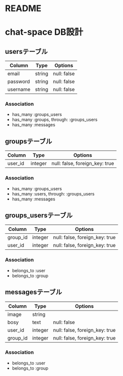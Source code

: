 # README
# chat-space DB設計
## usersテーブル
|Column|Type|Options|
|------|----|-------|
|email|string|null: false|
|password|string|null: false|
|username|string|null: false|
### Association
- has_many :groups_users
- has_many :groups,  through:  :groups_users
- has_many :messages



## groupsテーブル
|Column|Type|Options|
|------|----|-------|
|user_id|integer|null: false, foreign_key: true|
### Association
- has_many :groups_users
- has_many :users,  through:  :groups_users
- has_many :messages



## groups_usersテーブル
|Column|Type|Options|
|------|----|-------|
|group_id|integer|null: false, foreign_key: true|
|user_id|integer|null: false, foreign_key: true|
### Association
- belongs_to :user
- belongs_to :group



## messagesテーブル
|Column|Type|Options|
|------|----|-------|
|image|string|
|bosy|text|null: false|
|user_id|integer|null: false, foreign_key: true|
|group_id|integer|null: false, foreign_key: true|
### Association
- belongs_to :user
- belongs_to :group